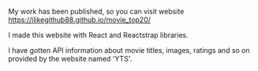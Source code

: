 My work has been published, so you can visit website  https://ilikegithub88.github.io/movie_top20/

I made this website with React and Reactstrap libraries.

I have gotten API information about movie titles, images, ratings and so on provided by the website named 'YTS'.
